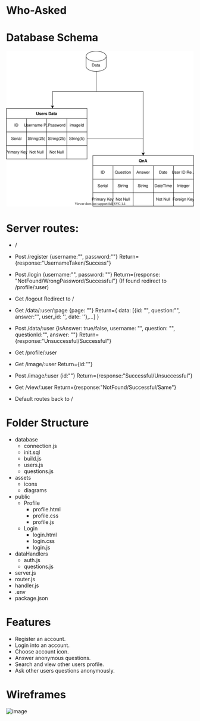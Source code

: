 # Who-Asked

# Database Schema
<img src = "https://github.com/WebAhead12/Who-Asked/blob/main/Assets/Diagrams/Database.svg"> </img>

# Server routes:
- /
- Post /register {username:"", password:""} Return={response:"UsernameTaken/Success"}
- Post /login {username:"", password: ""} Return={response: "NotFound/WrongPassword/Successful"} (If found redirect to /profile/:user)
- Get /logout Redirect to /

- Get /data/:user/:page {page: ""} Return={ data: [{id: "", question:"", answer:"", user_id: '', date: ''},...] }
- Post /data/:user {isAnswer: true/false, username: "", question: "", questionId:"", answer: ""} Return={response:"Unsuccessful/Successful"}

- Get /profile/:user
- Get /image/:user Return={id:""}
- Post /image/:user {id:""} Return={response:"Successful/Unsuccessful"}
- Get /view/:user Return={response:"NotFound/Successful/Same"}
- Default routes back to /

# Folder Structure
- database
	- connection.js
	- init.sql
	- build.js
	- users.js
	- questions.js
- assets
	- icons
	- diagrams
- public
	- Profile
		- profile.html
		- profile.css
		- profile.js
	- Login
		- login.html
		- login.css
		- login.js
- dataHandlers
	- auth.js
	- questions.js
- server.js
- router.js
- handler.js
- .env
- package.json

# Features
- Register an account.
- Login into an account.
- Choose account icon.
- Answer anonymous questions.
- Search and view other users profile.
- Ask other users questions anonymously.

# Wireframes
![image](https://user-images.githubusercontent.com/26445697/141996117-1346782b-81c5-428d-af6c-5410a111e3cb.png)
